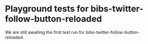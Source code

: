 # Playground tests for bibs-twitter-follow-button-reloaded
We are still awaiting the first test run for bibs-twitter-follow-button-reloaded.
